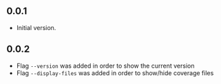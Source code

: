 ## 0.0.1

- Initial version.

## 0.0.2

- Flag `--version` was added in order to show the current version
- Flag `--display-files` was added in order to show/hide coverage files 
